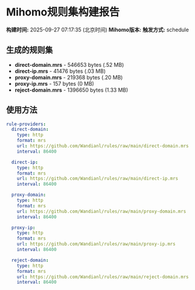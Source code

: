 # Mihomo规则集构建报告

**构建时间:** 2025-09-27 07:17:35 (北京时间)
**Mihomo版本:** 
**触发方式:** schedule

## 生成的规则集

- **direct-domain.mrs** - 546653 bytes (.52 MB)
- **direct-ip.mrs** - 41476 bytes (.03 MB)
- **proxy-domain.mrs** - 219368 bytes (.20 MB)
- **proxy-ip.mrs** - 157 bytes (0 MB)
- **reject-domain.mrs** - 1396650 bytes (1.33 MB)

## 使用方法

```yaml
rule-providers:
  direct-domain:
    type: http
    format: mrs
    url: https://github.com/Wandianl/rules/raw/main/direct-domain.mrs
    interval: 86400

  direct-ip:
    type: http
    format: mrs
    url: https://github.com/Wandianl/rules/raw/main/direct-ip.mrs
    interval: 86400

  proxy-domain:
    type: http
    format: mrs
    url: https://github.com/Wandianl/rules/raw/main/proxy-domain.mrs
    interval: 86400

  proxy-ip:
    type: http
    format: mrs
    url: https://github.com/Wandianl/rules/raw/main/proxy-ip.mrs
    interval: 86400

  reject-domain:
    type: http
    format: mrs
    url: https://github.com/Wandianl/rules/raw/main/reject-domain.mrs
    interval: 86400

```
